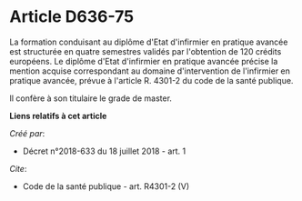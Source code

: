 # Article D636-75

La formation conduisant au diplôme d'Etat d'infirmier en pratique avancée est structurée en quatre semestres validés par
l'obtention de 120 crédits européens. Le diplôme d'Etat d'infirmier en pratique avancée précise la mention acquise
correspondant au domaine d'intervention de l'infirmier en pratique avancée, prévue à l'article R. 4301-2 du code de la santé
publique.

Il confère à son titulaire le grade de master.

**Liens relatifs à cet article**

_Créé par_:

  - Décret n°2018-633 du 18 juillet 2018 - art. 1

_Cite_:

  - Code de la santé publique - art. R4301-2 (V)
